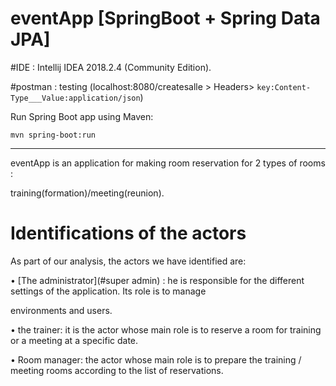 # eventApp [SpringBoot + Spring Data JPA] 

#IDE : Intellij IDEA 2018.2.4 (Community Edition). 

#postman : testing (localhost:8080/createsalle    > Headers>   ```key:Content-Type___Value:application/json```) 


Run Spring Boot app using Maven: 
```
mvn spring-boot:run
```
_____________________________________


eventApp is an application for making room reservation for 2 types of rooms : 

training(formation)/meeting(reunion).



# Identifications of the actors


As part of our analysis, the actors we have identified are:


• [The administrator](#super admin) : he is responsible for the different settings of the application. Its role is to manage 

environments and users.


• the trainer: it is the actor whose main role is to reserve a room for training or a meeting at a specific date.


• Room manager: the actor whose main role is to prepare the training / meeting rooms according to the list of reservations.


















